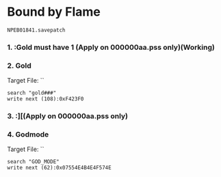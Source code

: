 #  Bound by Flame 

`NPEB01841.savepatch`

### 1. :Gold must have 1 (Apply on 000000aa.pss  only)(Working)
### 2. Gold

Target File: ``

```
search "gold###"
write next (108):0xF423F0
```

### 3. :][(Apply on 000000aa.pss  only)
### 4. Godmode

Target File: ``

```
search "GOD_MODE"
write next (62):0x07554E4B4E4F574E
```

